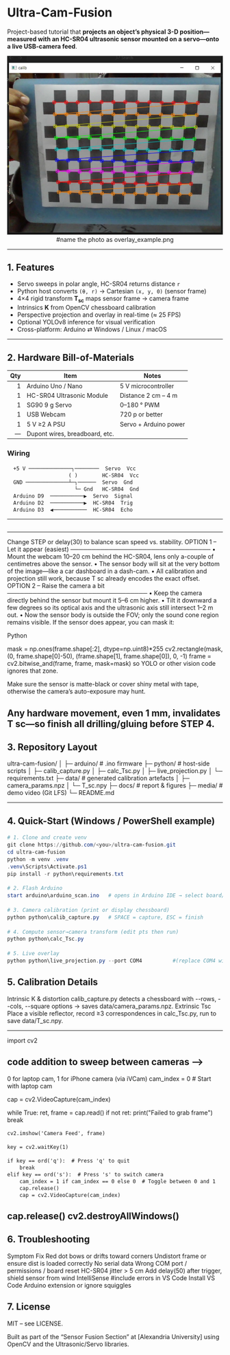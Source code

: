 
# Ultra-Cam-Fusion

Project-based tutorial that **projects an object’s physical 3-D position—measured with an HC-SR04 ultrasonic sensor mounted on a servo—onto a live USB-camera feed**.

<p align="center">
  <img src="docs/figures/overlay_example.png" width="600">    #name the photo as overlay_example.png
</p>

---


## 1. Features

* Servo sweeps in polar angle, HC-SR04 returns distance `r`  
* Python host converts `(θ, r)` → Cartesian `(x, y, 0)` (sensor frame)  
* 4×4 rigid transform **T<sub>sc</sub>** maps sensor frame → camera frame  
* Intrinsics **K** from OpenCV chessboard calibration  
* Perspective projection and overlay in real-time (≈ 25 FPS)  
* Optional YOLOv8 inference for visual verification  
* Cross-platform: Arduino ⇄ Windows / Linux / macOS

---


## 2. Hardware Bill-of-Materials

| Qty | Item                           | Notes                          |
|----:|--------------------------------|--------------------------------|
| 1   | Arduino Uno / Nano             | 5 V microcontroller            |
| 1   | HC-SR04 Ultrasonic Module      | Distance 2 cm – 4 m            |
| 1   | SG90 9 g Servo                 | 0–180 ° PWM                    |
| 1   | USB Webcam                     | 720 p or better                |
| 1   | 5 V ≥2 A PSU                   | Servo + Arduino power          |
| —   | Dupont wires, breadboard, etc. |                                |


### Wiring
      +5 V ──────────────┐────────  Servo  Vcc
                        ( )        HC-SR04  Vcc
      GND ──────────────┴─┐──────  Servo  Gnd
                          └─ Gnd   HC-SR04  Gnd
      Arduino D9  ───────────▶  Servo  Signal
      Arduino D2  ───────────▶  HC-SR04  Trig
      Arduino D3  ◀───────────  HC-SR04  Echo

      
---

##
-----------------------------------------------------------------------------------------------------------------------------
Change STEP or delay(30) to balance scan speed vs. stability.
OPTION 1 – Let it appear (easiest)
─────────────────────────────────
• Mount the webcam 10–20 cm behind the HC-SR04, lens only a-couple of centimetres above the sensor.
• The sensor body will sit at the very bottom of the image—like a car dashboard in a dash-cam.
• All calibration and projection still work, because T sc already encodes the exact offset.
OPTION 2 – Raise the camera a bit
─────────────────────────────────
• Keep the camera directly behind the sensor but mount it 5–6 cm higher.
• Tilt it downward a few degrees so its optical axis and the ultrasonic axis still intersect 1–2 m out.
• Now the sensor body is outside the FOV; only the sound cone region remains visible.
If the sensor does appear, you can mask it:

Python

mask = np.ones(frame.shape[:2], dtype=np.uint8)*255
cv2.rectangle(mask, (0, frame.shape[0]-50), (frame.shape[1], frame.shape[0]), 0, -1)
frame = cv2.bitwise_and(frame, frame, mask=mask)
so YOLO or other vision code ignores that zone.

Make sure the sensor is matte-black or cover shiny metal with tape, otherwise the camera’s auto-exposure may hunt.

Any hardware movement, even 1 mm, invalidates T sc—so finish all drilling/gluing before STEP 4.
--------------------------------------------------------------------------------------------------------

## 3. Repository Layout
ultra-cam-fusion/
│
├─ arduino/ # .ino firmware
├─ python/ # host-side scripts
│ ├─ calib_capture.py
│ ├─ calc_Tsc.py
│ ├─ live_projection.py
│ └─ requirements.txt
├─ data/ # generated calibration artefacts
│ ├─ camera_params.npz
│ └─ T_sc.npy
├─ docs/ # report & figures
├─ media/ # demo video (Git LFS)
└─ README.md


---



## 4. Quick-Start (Windows / PowerShell example)

```powershell
# 1. Clone and create venv
git clone https://github.com/<you>/ultra-cam-fusion.git
cd ultra-cam-fusion
python -m venv .venv
.venv\Scripts\Activate.ps1
pip install -r python\requirements.txt

# 2. Flash Arduino
start arduino\arduino_scan.ino   # opens in Arduino IDE → select board/port → Upload

# 3. Camera calibration (print or display chessboard)
python python\calib_capture.py   # SPACE = capture, ESC = finish

# 4. Compute sensor→camera transform (edit pts then run)
python python\calc_Tsc.py

# 5. Live overlay
python python\live_projection.py --port COM4          #(replace COM4 with the actual port; use /dev/ttyACM0 on Linux)
```
## 5. Calibration Details
Intrinsic K & distortion
calib_capture.py detects a chessboard with --rows, --cols, --square options
→ saves data/camera_params.npz.
Extrinsic Tsc
Place a visible reflector, record ≥3 correspondences in calc_Tsc.py, run to save data/T_sc.npy.

-------------------

import cv2

## code addition to sweep between cameras -->
 0 for laptop cam, 1 for iPhone camera (via iVCam)
cam_index = 0  # Start with laptop cam

cap = cv2.VideoCapture(cam_index)

while True:
    ret, frame = cap.read()
    if not ret:
        print("Failed to grab frame")
        break
    
    cv2.imshow('Camera Feed', frame)

    key = cv2.waitKey(1)

    if key == ord('q'):  # Press 'q' to quit
        break
    elif key == ord('s'):  # Press 's' to switch camera
        cam_index = 1 if cam_index == 0 else 0  # Toggle between 0 and 1
        cap.release()
        cap = cv2.VideoCapture(cam_index)

cap.release()
cv2.destroyAllWindows()
------------------------------------------



## 6. Troubleshooting
Symptom	Fix
Red dot bows or drifts toward corners	Undistort frame or ensure dist is loaded correctly
No serial data	Wrong COM port / permissions / board reset
HC-SR04 jitter > 5 cm	Add delay(50) after trigger, shield sensor from wind
IntelliSense #include errors in VS Code	Install VS Code Arduino extension or ignore squiggles



## 7. License
MIT – see LICENSE.


Built as part of the “Sensor Fusion Section” at [Alexandria University] using OpenCV and the Ultrasonic/Servo libraries.




